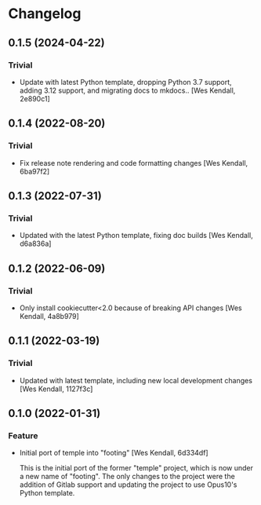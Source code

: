 # Changelog

## 0.1.5 (2024-04-22)

### Trivial

  - Update with latest Python template, dropping Python 3.7 support, adding 3.12 support, and migrating docs to mkdocs.. [Wes Kendall, 2e890c1]

## 0.1.4 (2022-08-20)

### Trivial

  - Fix release note rendering and code formatting changes [Wes Kendall, 6ba97f2]

## 0.1.3 (2022-07-31)

### Trivial

  - Updated with the latest Python template, fixing doc builds [Wes Kendall, d6a836a]

## 0.1.2 (2022-06-09)

### Trivial

  - Only install cookiecutter<2.0 because of breaking API changes [Wes Kendall, 4a8b979]

## 0.1.1 (2022-03-19)

### Trivial

  - Updated with latest template, including new local development changes [Wes Kendall, 1127f3c]

## 0.1.0 (2022-01-31)

### Feature

  - Initial port of temple into "footing" [Wes Kendall, 6d334df]

    This is the initial port of the former "temple" project, which is now
    under a new name of "footing". The only changes to the project were
    the addition of Gitlab support and updating the project to
    use Opus10's Python template.
